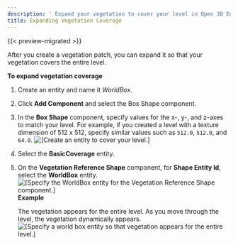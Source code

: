 ```yaml
---
description: ' Expand your vegetation to cover your level in Open 3D Engine. '
title: Expanding Vegetation Coverage
---
```


{{< preview-migrated >}}

After you create a vegetation patch, you can expand it so that your vegetation covers the entire level.

**To expand vegetation coverage**

1. Create an entity and name it *WorldBox*.

1. Click **Add Component** and select the Box Shape component.

1. In the **Box Shape** component, specify values for the x\-, y\-, and z\-axes to match your level. For example, if you created a level with a texture dimension of 512 x 512, specify similar values such as `512.0`, `512.0`, and `64.0`.
![\[Create an entity to cover your level.\]](/images/user-guide/vegetation/dynamic/expanding-vegetation-coverage-1.png)

1. Select the **BasicCoverage** entity.

1. On the **Vegetation Reference Shape** component, for **Shape Entity Id**, select the **WorldBox** entity.
![\[Specify the WorldBox entity for the Vegetation Reference Shape component.\]](/images/user-guide/vegetation/dynamic/expanding-vegetation-coverage-2.png)
**Example**

   The vegetation appears for the entire level. As you move through the level, the vegetation dynamically appears.
![\[Specify a world box entity so that vegetation appears for the entire level.\]](/images/user-guide/vegetation/dynamic/expanding-vegetation-coverage-3.png)
